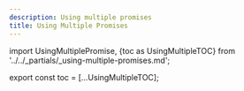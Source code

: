 ```yaml
---
description: Using multiple promises
title: Using Multiple Promises
---
```

import UsingMultiplePromise, {toc as UsingMultipleTOC} from '../../_partials/_using-multiple-promises.md';

<UsingMultiplePromise />

<!--
    Workaround for ToC of imported content
    See https://github.com/facebook/docusaurus/issues/3915#issuecomment-896193142
-->
export const toc = [...UsingMultipleTOC];
